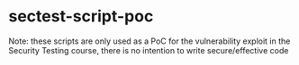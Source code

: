 # sectest-script-poc

Note: these scripts are only used as a PoC for the vulnerability exploit in the Security Testing course, there is no intention to write secure/effective code
